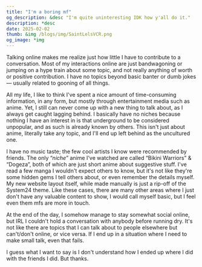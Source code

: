 ```yaml
---
title: "I'm a boring mf"
og_description: &desc "I'm quite uninteresting IDK how y'all do it."
description: *desc
date: 2025-02-02
thumb: &img /blogs/img/SaintLelsVCR.png
og_image: *img
---
```


Talking online makes me realize just how little I have to contribute to a conversation. Most of my interactions online are just bandwagoning or jumping on a hype train about some topic, and not really anything of worth or positive contribution. I have no topics beyond basic banter or dumb jokes — usually related to gooning of all things.

All my life, I like to think I've spent a nice amount of time-consuming information, in any form, but mostly through entertainment media such as anime. Yet, I still can never come up with a new thing to talk about, as I always get caught lagging behind. I basically have no niches because nothing I have an interest in is that underground to be considered unpopular, and as such is already known by others. This isn't just about anime, literally take any topic, and I'll end up left behind as the uncultured one.

I have no music taste; the few cool artists I know were recommended by friends. The only “_niche_” anime I've watched are called “Bikini Warriors” & “Dogeza”, both of which are just short anime about suggestive stuff. I've read a few manga I wouldn't expect others to know, but it's not like they're some hidden gems I tell others about, or even remember the details myself. My new website layout itself, while made manually is just a rip-off of the System24 theme. Like these cases, there are many other areas where I just don't have any valuable content to show, I would call myself basic, but I feel even them mfs are more in touch.

At the end of the day, I somehow manage to stay somewhat social online, but IRL I couldn't hold a conversation with anybody before running dry. It's not like there are topics that I can talk about to people elsewhere but can't/don't online, or vice versa. If I end up in a situation where I need to make small talk, even that fails.

I guess what I want to say is I don't understand how I ended up where I did with the friends I did. But thanks.
